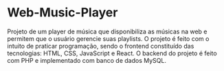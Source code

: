 # Web-Music-Player
Projeto de um player de música que disponibiliza as músicas na web e permitem que o usuário gerencie suas playlists. O projeto é feito com o intuito de praticar programação, sendo o frontend constituído das tecnologias: HTML, CSS, JavaScript e React. O backend do projeto é feito com PHP e implementado com banco de dados MySQL. 
